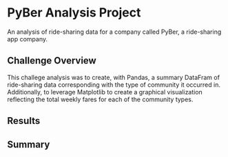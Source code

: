 # PyBer Analysis Project
An analysis of ride-sharing data for a company called PyBer, a ride-sharing app company.

## Challenge Overview
This challege analysis was to create, with Pandas, a summary DataFram of ride-sharing data corresponding with the type of community it occurred in. Additionally, to leverage Matplotlib to create a graphical visualization reflecting the total weekly fares for each of the community types. 

## Results

## Summary

